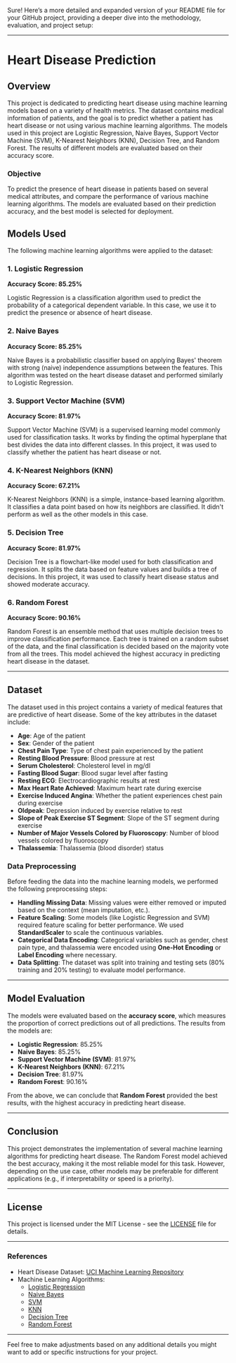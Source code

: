 Sure! Here’s a more detailed and expanded version of your README file for your GitHub project, providing a deeper dive into the methodology, evaluation, and project setup:

---

# Heart Disease Prediction

## Overview

This project is dedicated to predicting heart disease using machine learning models based on a variety of health metrics. The dataset contains medical information of patients, and the goal is to predict whether a patient has heart disease or not using various machine learning algorithms. The models used in this project are Logistic Regression, Naive Bayes, Support Vector Machine (SVM), K-Nearest Neighbors (KNN), Decision Tree, and Random Forest. The results of different models are evaluated based on their accuracy score.

### Objective

To predict the presence of heart disease in patients based on several medical attributes, and compare the performance of various machine learning algorithms. The models are evaluated based on their prediction accuracy, and the best model is selected for deployment.

## Models Used

The following machine learning algorithms were applied to the dataset:

### 1. Logistic Regression

**Accuracy Score: 85.25%**

Logistic Regression is a classification algorithm used to predict the probability of a categorical dependent variable. In this case, we use it to predict the presence or absence of heart disease.

### 2. Naive Bayes

**Accuracy Score: 85.25%**

Naive Bayes is a probabilistic classifier based on applying Bayes' theorem with strong (naive) independence assumptions between the features. This algorithm was tested on the heart disease dataset and performed similarly to Logistic Regression.

### 3. Support Vector Machine (SVM)

**Accuracy Score: 81.97%**

Support Vector Machine (SVM) is a supervised learning model commonly used for classification tasks. It works by finding the optimal hyperplane that best divides the data into different classes. In this project, it was used to classify whether the patient has heart disease or not.

### 4. K-Nearest Neighbors (KNN)

**Accuracy Score: 67.21%**

K-Nearest Neighbors (KNN) is a simple, instance-based learning algorithm. It classifies a data point based on how its neighbors are classified. It didn't perform as well as the other models in this case.

### 5. Decision Tree

**Accuracy Score: 81.97%**

Decision Tree is a flowchart-like model used for both classification and regression. It splits the data based on feature values and builds a tree of decisions. In this project, it was used to classify heart disease status and showed moderate accuracy.

### 6. Random Forest

**Accuracy Score: 90.16%**

Random Forest is an ensemble method that uses multiple decision trees to improve classification performance. Each tree is trained on a random subset of the data, and the final classification is decided based on the majority vote from all the trees. This model achieved the highest accuracy in predicting heart disease in the dataset.

---

## Dataset

The dataset used in this project contains a variety of medical features that are predictive of heart disease. Some of the key attributes in the dataset include:

- **Age**: Age of the patient
- **Sex**: Gender of the patient
- **Chest Pain Type**: Type of chest pain experienced by the patient
- **Resting Blood Pressure**: Blood pressure at rest
- **Serum Cholesterol**: Cholesterol level in mg/dl
- **Fasting Blood Sugar**: Blood sugar level after fasting
- **Resting ECG**: Electrocardiographic results at rest
- **Max Heart Rate Achieved**: Maximum heart rate during exercise
- **Exercise Induced Angina**: Whether the patient experiences chest pain during exercise
- **Oldpeak**: Depression induced by exercise relative to rest
- **Slope of Peak Exercise ST Segment**: Slope of the ST segment during exercise
- **Number of Major Vessels Colored by Fluoroscopy**: Number of blood vessels colored by fluoroscopy
- **Thalassemia**: Thalassemia (blood disorder) status

### Data Preprocessing

Before feeding the data into the machine learning models, we performed the following preprocessing steps:

- **Handling Missing Data**: Missing values were either removed or imputed based on the context (mean imputation, etc.).
- **Feature Scaling**: Some models (like Logistic Regression and SVM) required feature scaling for better performance. We used **StandardScaler** to scale the continuous variables.
- **Categorical Data Encoding**: Categorical variables such as gender, chest pain type, and thalassemia were encoded using **One-Hot Encoding** or **Label Encoding** where necessary.
- **Data Splitting**: The dataset was split into training and testing sets (80% training and 20% testing) to evaluate model performance.

---

## Model Evaluation

The models were evaluated based on the **accuracy score**, which measures the proportion of correct predictions out of all predictions. The results from the models are:

- **Logistic Regression**: 85.25%
- **Naive Bayes**: 85.25%
- **Support Vector Machine (SVM)**: 81.97%
- **K-Nearest Neighbors (KNN)**: 67.21%
- **Decision Tree**: 81.97%
- **Random Forest**: 90.16%

From the above, we can conclude that **Random Forest** provided the best results, with the highest accuracy in predicting heart disease.

---


## Conclusion

This project demonstrates the implementation of several machine learning algorithms for predicting heart disease. The Random Forest model achieved the best accuracy, making it the most reliable model for this task. However, depending on the use case, other models may be preferable for different applications (e.g., if interpretability or speed is a priority).

---

## License

This project is licensed under the MIT License - see the [LICENSE](LICENSE) file for details.

---

### References

- Heart Disease Dataset: [UCI Machine Learning Repository](https://archive.ics.uci.edu/ml/datasets/Heart+Disease)
- Machine Learning Algorithms: 
  - [Logistic Regression](https://scikit-learn.org/stable/modules/generated/sklearn.linear_model.LogisticRegression.html)
  - [Naive Bayes](https://scikit-learn.org/stable/modules/naive_bayes.html)
  - [SVM](https://scikit-learn.org/stable/modules/svm.html)
  - [KNN](https://scikit-learn.org/stable/modules/generated/sklearn.neighbors.KNeighborsClassifier.html)
  - [Decision Tree](https://scikit-learn.org/stable/modules/generated/sklearn.tree.DecisionTreeClassifier.html)
  - [Random Forest](https://scikit-learn.org/stable/modules/generated/sklearn.ensemble.RandomForestClassifier.html)

---

Feel free to make adjustments based on any additional details you might want to add or specific instructions for your project.
